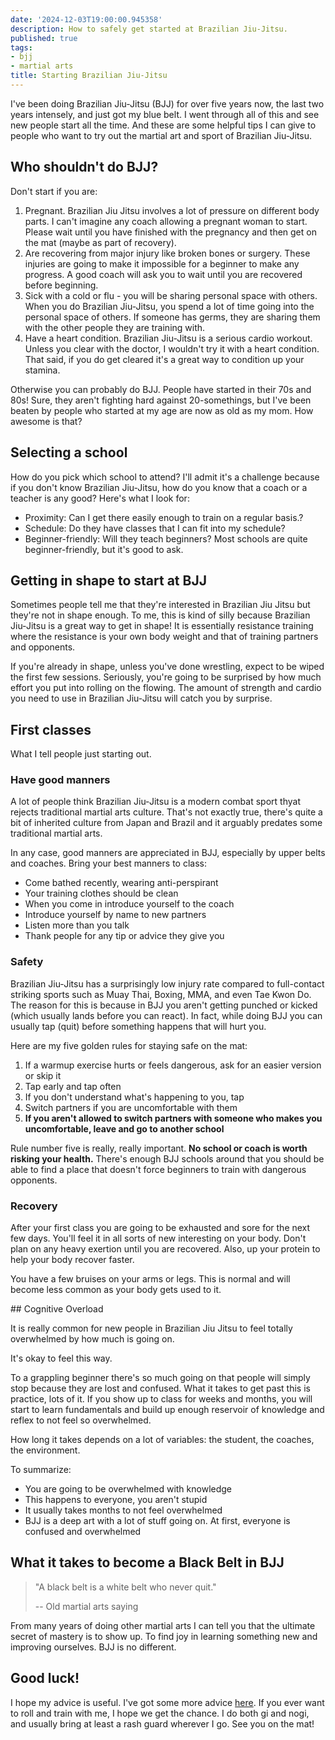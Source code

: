 ```yaml
---
date: '2024-12-03T19:00:00.945358'
description: How to safely get started at Brazilian Jiu-Jitsu.
published: true
tags: 
- bjj
- martial arts
title: Starting Brazilian Jiu-Jitsu
---
```


I've been doing Brazilian Jiu-Jitsu (BJJ) for over five years now, the last two years intensely, and just got my blue belt. I went through all of this and see new people start all the time. And these are some helpful tips I can give to people who want to try out the martial art and sport of Brazilian Jiu-Jitsu.

## Who shouldn't do BJJ?

Don't start if you are:

1. Pregnant. Brazilian Jiu Jitsu involves a lot of pressure on different body parts. I can't imagine any coach allowing a pregnant woman to start. Please wait until you have finished with the pregnancy and then get on the mat (maybe as part of recovery). 
2. Are recovering from major injury like broken bones or surgery. These injuries are going to make it impossible for a beginner to make any progress. A good coach will ask you to wait until you are recovered before beginning.
3. Sick with a cold or flu - you will be sharing personal space with others. When you do Brazilian Jiu-Jitsu, you spend a lot of time going into the personal space of others. If someone has germs, they are sharing them with the other people they are training with. 
4. Have a heart condition. Brazilian Jiu-Jitsu is a serious cardio workout. Unless you clear with the doctor, I wouldn't try it with a heart condition. That said, if you do get cleared it's a great way to condition up your stamina.

Otherwise you can probably do BJJ. People have started in their 70s and 80s! Sure, they aren't fighting hard against 20-somethings, but I've been beaten by people who started at my age are now as old as my mom. How awesome is that?

## Selecting a school

How do you pick which school to attend? I'll admit it's a challenge because if you don't know Brazilian Jiu-Jitsu, how do you know that a coach or a teacher is any good? Here's what I look for:

- Proximity: Can I get there easily enough to train on a regular basis.?
- Schedule: Do they have classes that I can fit into my schedule?
- Beginner-friendly: Will they teach beginners? Most schools are quite beginner-friendly, but it's good to ask. 

## Getting in shape to start at BJJ

Sometimes people tell me that they're interested in Brazilian Jiu Jitsu but they're not in shape enough. To me, this is kind of silly because Brazilian Jiu-Jitsu is a great way to get in shape! It is essentially resistance training where the resistance is your own body weight and that of training partners and opponents.

If you're already in shape, unless you've done wrestling, expect to be wiped the first few sessions. Seriously, you're going to be surprised by how much effort you put into rolling on the flowing. The amount of strength and cardio you need to use in Brazilian Jiu-Jitsu will catch you by surprise.

## First classes

What I tell people just starting out.

### Have good manners

A lot of people think Brazilian Jiu-Jitsu is a modern combat sport thyat rejects traditional martial arts culture. That's not exactly true, there's quite a bit of inherited culture from Japan and Brazil and it arguably predates some traditional martial arts.

In any case, good manners are appreciated in BJJ, especially by upper belts and coaches. Bring your best manners to class:

- Come bathed recently, wearing anti-perspirant
- Your training clothes should be clean
- When you come in introduce yourself to the coach
- Introduce yourself by name to new partners
- Listen more than you talk
- Thank people for any tip or advice they give you

### Safety

Brazilian Jiu-Jitsu has a surprisingly low injury rate compared to full-contact striking sports such as Muay Thai, Boxing, MMA, and even Tae Kwon Do. The reason for this is because in BJJ you aren't getting punched or kicked (which usually lands before you can react). In fact, while doing BJJ you can usually tap (quit) before something happens that will hurt you. 

Here are my five golden rules for staying safe on the mat:

1. If a warmup exercise hurts or feels dangerous, ask for an easier version or skip it
2. Tap early and tap often
3. If you don't understand what's happening to you, tap
4. Switch partners if you are uncomfortable with them
5. **If you aren't allowed to switch partners with someone who makes you uncomfortable, leave and go to another school**

Rule number five is really, really important. **No school or coach is worth risking your health.** There's enough BJJ schools around that you should be able to find a place that doesn't force beginners to train with dangerous opponents.

### Recovery

After your first class you are going to be exhausted and sore for the next few days. You'll feel it in all sorts of new interesting on your body. Don't plan on any heavy exertion until you are recovered. Also, up your protein to help your body recover faster.

You have a few bruises on your arms or legs. This is normal and will become less common as your body gets used to it.

## Cognitive Overload

It is really common for new people in Brazilian Jiu Jitsu to feel totally overwhelmed by how much is going on.

It's okay to feel this way.

To a grappling beginner there's so much going on that people will simply stop because they are lost and confused. What it takes to get past this is practice, lots of it. If you show up to class for weeks and months, you will start to learn fundamentals and build up enough reservoir of knowledge and reflex to not feel so overwhelmed.

How long it takes depends on a lot of variables: the student, the coaches, the environment. 

To summarize:

- You are going to be overwhelmed with knowledge
- This happens to everyone, you aren't stupid
- It usually takes months to not feel overwhelmed
- BJJ is a deep art with a lot of stuff going on. At first, everyone is confused and overwhelmed

## What it takes to become a Black Belt in BJJ

> "A black belt is a white belt who never quit."
>
>  -- Old martial arts saying

From many years of doing other martial arts I can tell you that the ultimate secret of mastery is to show up. To find joy in learning something new and improving ourselves. BJJ is no different. 

## Good luck!

I hope my advice is useful. I've got some more advice [here](/posts/2023-06-bjj-training-tips). If you ever want to roll and train with me, I hope we get the chance. I do both gi and nogi, and usually bring at least a rash guard wherever I go. See you on the mat!
